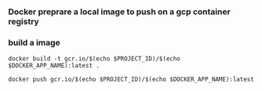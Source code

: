 ### Docker preprare a local image to push on a gcp container registry

### build a image
```
docker build -t gcr.io/$(echo $PROJECT_ID)/$(echo $DOCKER_APP_NAME):latest .
```

```
docker push gcr.io/$(echo $PROJECT_ID)/$(echo $DOCKER_APP_NAME):latest
```